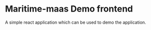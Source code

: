 # Maritime-maas Demo frontend
A simple react application which can be used to demo the application.
